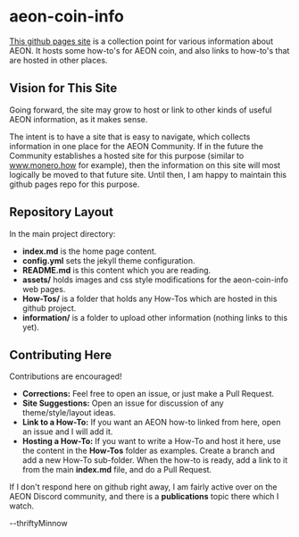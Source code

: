 # aeon-coin-info
[This github pages site](https://thriftyminnow.github.io/aeon-coin-info/) is a collection point for various information about AEON. It hosts some how-to's for AEON coin, and also links to how-to's that are hosted in other places.

## Vision for This Site
Going forward, the site may grow to host or link to other kinds of useful AEON information, as it makes sense.

The intent is to have a site that is easy to navigate, which collects information in one place for the AEON Community.  If in the future the Community establishes a hosted site for this purpose (similar to www.monero.how for example), then the information on this site will most logically be moved to that future site.  Until then, I am happy to maintain this github pages repo for this purpose.

## Repository Layout
In the main project directory:

*   **index.md** is the home page content.
*   **config.yml** sets the jekyll theme configuration.
*   **README.md** is this content which you are reading.
*   **assets/** holds images and css style modifications for the aeon-coin-info web pages.
*   **How-Tos/** is a folder that holds any How-Tos which are hosted in this github project.
*   **information/** is a folder to upload other information (nothing links to this yet).

## Contributing Here
Contributions are encouraged! 

*   **Corrections:**  Feel free to open an issue, or just make a Pull Request.  
*   **Site Suggestions:** Open an issue for discussion of any theme/style/layout ideas.
*   **Link to a How-To:** If you want an AEON how-to linked from here, open an issue and I will add it.
*   **Hosting a How-To:** If you want to write a How-To and host it here, use the content in the **How-Tos** folder as examples. Create a branch and add a new How-To sub-folder. When the how-to is ready, add a link to it from the main **index.md** file, and do a Pull Request.

If I don't respond here on github right away, I am fairly active over on the AEON Discord community, and there is a **publications** topic there which I watch.

--thriftyMinnow
